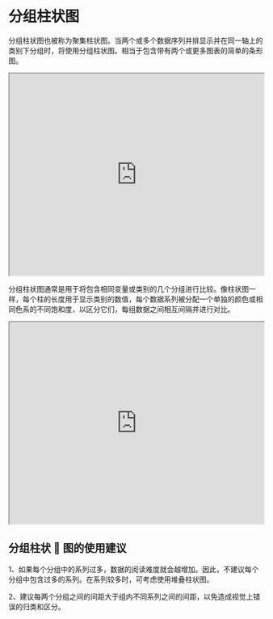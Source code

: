 # 分组柱状图

分组柱状图也被称为聚集柱状图。当两个或多个数据序列并排显示并在同一轴上的类别下分组时，将使用分组柱状图。相当于包含带有两个或更多图表的简单的条形图。

<iframe max-width="830" width="100%" height="400"
src="https://gallery.echartsjs.com/view-lite.html?cid=xr13FAH54f&v=1">
</iframe>

分组柱状图通常是用于将包含相同变量或类别的几个分组进行比较。像柱状图一样，每个柱的长度用于显示类别的数值，每个数据系列被分配一个单独的颜色或相同色系的不同饱和度，以区分它们，每组数据之间相互间隔并进行对比。

<iframe max-width="830" width="100%" height="400"
 src="https://gallery.echartsjs.com/view-lite.html?cid=xry8WsXdOW&v=3">
</iframe>

## 分组柱状  图的使用建议

1、如果每个分组中的系列过多，数据的阅读难度就会越增加。因此，不建议每个分组中包含过多的系列。在系列较多时，可考虑使用堆叠柱状图。

2、建议每两个分组之间的间距大于组内不同系列之间的间距，以免造成视觉上错误的归类和区分。
